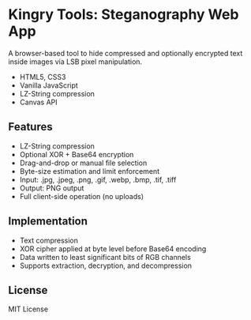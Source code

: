 # Kingry Tools: Steganography Web App

A browser-based tool to hide compressed and optionally encrypted text inside images via LSB pixel manipulation.

- HTML5, CSS3
- Vanilla JavaScript
- LZ-String compression
- Canvas API

## Features

- LZ-String compression
- Optional XOR + Base64 encryption
- Drag-and-drop or manual file selection
- Byte-size estimation and limit enforcement
- Input: .jpg, .jpeg, .png, .gif, .webp, .bmp, .tif, .tiff
- Output: PNG output
- Full client-side operation (no uploads)

## Implementation

- Text compression
- XOR cipher applied at byte level before Base64 encoding
- Data written to least significant bits of RGB channels
- Supports extraction, decryption, and decompression


## License

MIT License
